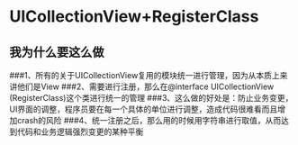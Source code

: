#  UICollectionView+RegisterClass

##  我为什么要这么做

###1、所有的关于UICollectionView复用的模块统一进行管理，因为从本质上来讲他们是View
###2、需要进行注册，那么在@interface UICollectionView (RegisterClass)这个类进行统一的管理
###3、这么做的好处是：防止业务变更，UI界面的调整，程序员要在每一个具体的单位进行调整，造成代码很难看而且增加crash的风险
###4、统一注册之后，那么用的时候用字符串进行取值，从而达到代码和业务逻辑强烈变更的某种平衡

